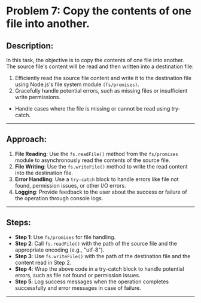 # Problem 7: Copy the contents of one file into another.

## Description:
In this task, the objective is to copy the contents of one file into another. The source file's content will be read and then written into a destination file:

1. Efficiently read the source file content and write it to the destination file using Node.js's file system module `(fs/promises)`.
2. Gracefully handle potential errors, such as missing files or insufficient write permissions.

- Handle cases where the file is missing or cannot be read using try-catch.


---

## Approach:
1. **File Reading**: Use the `fs.readFile()` method from the `fs/promises` module to asynchronously read the contents of the source file.
2. **File Writing**: Use the `fs.writeFile()` method to write the read content into the destination file.
3. **Error Handling**: Use a `try-catch` block to handle errors like file not found, permission issues, or other I/O errors.
4. **Logging**: Provide feedback to the user about the success or failure of the operation through console logs.

---

## Steps:
- **Step 1**: Use `fs/promises` for file handling.
- **Step 2**: Call `fs.readFile()` with the path of the source file and the appropriate encoding (e.g., "utf-8").
- **Step 3**: Use `fs.writeFile()` with the path of the destination file and the content read in Step 2.
- **Step 4**: Wrap the above code in a try-catch block to handle potential errors, such as file not found or permission issues.
- **Step 5**: Log success messages when the operation completes successfully and error messages in case of failure.

---



